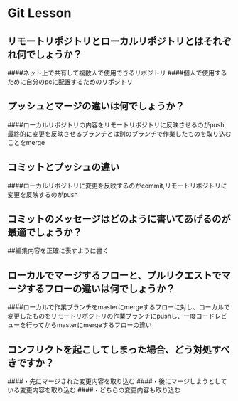 # Git Lesson

## リモートリポジトリとローカルリポジトリとはそれぞれ何でしょうか？
####ネット上で共有して複数人で使用できるリポジトリ
####個人で使用するために自分のpcに配置するためのリポジトリ



## プッシュとマージの違いは何でしょうか？
####ローカルリポジトリの内容をリモートリポジトリに反映させるのがpush,最終的に変更を反映させるブランチとは別のブランチで作業したものを取り込むことをmerge


## コミットとプッシュの違い
####ローカルリポジトリに変更を反映するのがcommit,リモートリポジトリに変更を反映するのがpush


## コミットのメッセージはどのように書いてあげるのが最適でしょうか？
##編集内容を正確に表すように書く


## ローカルでマージするフローと、プルリクエストでマージするフローの違いは何でしょうか？
####ローカルで作業ブランチをmasterにmergeするフローに対し、ローカルで変更したものをリモートリポジトリの作業ブランチにpushし、一度コードレビューを行ってからmasterにmergeするフローの違い


## コンフリクトを起こしてしまった場合、どう対処すべきですか？
####・先にマージされた変更内容を取り込む
####・後にマージしようとしている変更内容を取り込む
####・どちらの変更内容も取り込む

